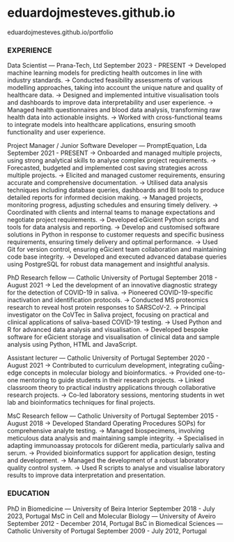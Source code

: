 # eduardojmesteves.github.io
eduardojmesteves.github.io/portfolio

### EXPERIENCE
Data Scientist — Prana-Tech, Ltd September 2023 - PRESENT
→ Developed machine learning models for predicting health outcomes in line with industry standards.
→ Conducted feasibility assessments of various modelling approaches, taking into account the unique nature and quality of healthcare data.
→ Designed and implemented intuitive visualisation tools and dashboards to improve data interpretability and user experience.
→ Managed health questionnaires and blood data analysis, transforming raw health data into actionable insights.
→ Worked with cross-functional teams to integrate models into healthcare applications, ensuring smooth functionality and user experience.

Project Manager / Junior Software Developer — PromptEquation, Lda
September 2021 - PRESENT
→ Onboarded and managed multiple projects, using strong analytical skills to analyse complex project requirements.
→ Forecasted, budgeted and implemented cost saving strategies across multiple projects.
→ Elicited and managed customer requirements, ensuring accurate and comprehensive documentation.
→ Utilised data analysis techniques including database queries, dashboards and BI tools to produce detailed reports for informed decision making.
→ Managed projects, monitoring progress, adjusting schedules and ensuring
timely delivery.
→ Coordinated with clients and internal teams to manage expectations and
negotiate project requirements.
→ Developed eicient Python scripts and tools for data analysis and reporting.
→ Develop and customised software solutions in Python in response to
customer requests and specific business requirements, ensuring timely
delivery and optimal performance.
→ Used Git for version control, ensuring eicient team collaboration and
maintaining code base integrity.
→ Developed and executed advanced database queries using PostgreSQL for
robust data management and insightful analysis.


PhD Research fellow — Catholic University of Portugal September 2018 - August 2021
→ Led the development of an innovative diagnostic strategy for the detection of COVID-19 in saliva.
→ Pioneered COVID-19-specific inactivation and identification protocols.
→ Conducted MS proteomics research to reveal host protein responses to
SARS CoV-2.
→ Principal investigator on the CoVTec in Saliva project, focusing on practical
and clinical applications of saliva-based COVID-19 testing.
→ Used Python and R for advanced data analysis and visualisation.
→ Developed bespoke software for eicient storage and visualisation of
clinical data and sample analysis using Python, HTML and JavaScript.


Assistant lecturer — Catholic University of Portugal September 2020 - August 2021
→ Contributed to curriculum development, integrating cuing-edge concepts in molecular biology and bioinformatics.
→ Provided one-to-one mentoring to guide students in their research projects.
→ Linked classroom theory to practical industry applications through collaborative research projects.
→ Co-led laboratory sessions, mentoring students in wet lab and bioinformatics techniques for final projects.

MsC Research fellow — Catholic University of Portugal September 2015 - August 2018
→ Developed Standard Operating Procedures  SOPs) for comprehensive analyte testing.
→ Managed biospecimens, involving meticulous data analysis and maintaining sample integrity.
→ Specialised in adapting immunoassay protocols for dierent media, particularly saliva and serum.
→ Provided bioinformatics support for application design, testing and development.
→ Managed the development of a robust laboratory quality control system.
→ Used R scripts to analyse and visualise laboratory results to improve data
interpretation and presentation.


### EDUCATION
PhD in Biomedicine — University of Beira Interior September 2018 - July 2023, Portugal
MsC in Cell and Molecular Biology — University of Aveiro September 2012 - December 2014, Portugal
BsC in Biomedical Sciences — Catholic University of Portugal September 2009 - July 2012, Portugal
